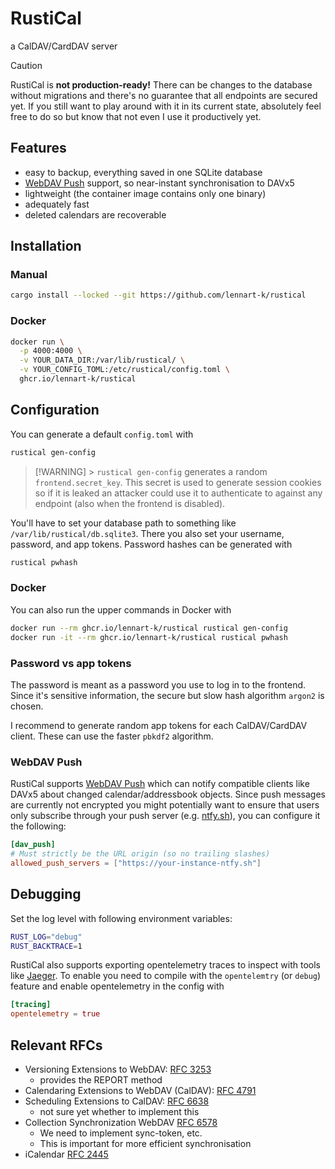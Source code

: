 # RustiCal

a CalDAV/CardDAV server

> [!CAUTION]
> RustiCal is **not production-ready!**
> There can be changes to the database without migrations and there's no guarantee that all endpoints are secured yet.
> If you still want to play around with it in its current state, absolutely feel free to do so but know that not even I use it productively yet.

## Features

- easy to backup, everything saved in one SQLite database
- [WebDAV Push](https://github.com/bitfireAT/webdav-push/) support, so near-instant synchronisation to DAVx5
- lightweight (the container image contains only one binary)
- adequately fast
- deleted calendars are recoverable

## Installation

### Manual

```sh
cargo install --locked --git https://github.com/lennart-k/rustical
```

### Docker

```sh
docker run \
  -p 4000:4000 \
  -v YOUR_DATA_DIR:/var/lib/rustical/ \
  -v YOUR_CONFIG_TOML:/etc/rustical/config.toml \
  ghcr.io/lennart-k/rustical
```

## Configuration

You can generate a default `config.toml` with

```sh
rustical gen-config
```

> [!WARNING] > `rustical gen-config` generates a random `frontend.secret_key`.
> This secret is used to generate session cookies so if it is leaked an attacker could use it to authenticate to against any endpoint (also when the frontend is disabled).

You'll have to set your database path to something like `/var/lib/rustical/db.sqlite3`.
There you also set your username, password, and app tokens.
Password hashes can be generated with

```sh
rustical pwhash
```

### Docker

You can also run the upper commands in Docker with

```sh
docker run --rm ghcr.io/lennart-k/rustical rustical gen-config
docker run -it --rm ghcr.io/lennart-k/rustical rustical pwhash
```

### Password vs app tokens

The password is meant as a password you use to log in to the frontend.
Since it's sensitive information,
the secure but slow hash algorithm `argon2` is chosen.

I recommend to generate random app tokens for each CalDAV/CardDAV client.
These can use the faster `pbkdf2` algorithm.

### WebDAV Push

RustiCal supports [WebDAV Push](https://github.com/bitfireAT/webdav-push/) which can notify compatible clients like DAVx5 about changed calendar/addressbook objects.
Since push messages are currently not encrypted you might potentially want to ensure that users only subscribe through your push server (e.g. [ntfy.sh](https://ntfy.sh/)), you can configure it the following:

```toml
[dav_push]
# Must strictly be the URL origin (so no trailing slashes)
allowed_push_servers = ["https://your-instance-ntfy.sh"]
```

## Debugging

Set the log level with following environment variables:

```sh
RUST_LOG="debug"
RUST_BACKTRACE=1
```

RustiCal also supports exporting opentelemetry traces to inspect with tools like [Jaeger](https://www.jaegertracing.io/).
To enable you need to compile with the `opentelemtry` (or `debug`) feature and enable opentelemetry in the config with

```toml
[tracing]
opentelemetry = true
```

## Relevant RFCs

- Versioning Extensions to WebDAV: [RFC 3253](https://datatracker.ietf.org/doc/html/rfc3253)
  - provides the REPORT method
- Calendaring Extensions to WebDAV (CalDAV): [RFC 4791](https://datatracker.ietf.org/doc/html/rfc4791)
- Scheduling Extensions to CalDAV: [RFC 6638](https://datatracker.ietf.org/doc/html/rfc6638)
  - not sure yet whether to implement this
- Collection Synchronization WebDAV [RFC 6578](https://datatracker.ietf.org/doc/html/rfc6578)
  - We need to implement sync-token, etc.
  - This is important for more efficient synchronisation
- iCalendar [RFC 2445](https://datatracker.ietf.org/doc/html/rfc2445#section-3.10)
